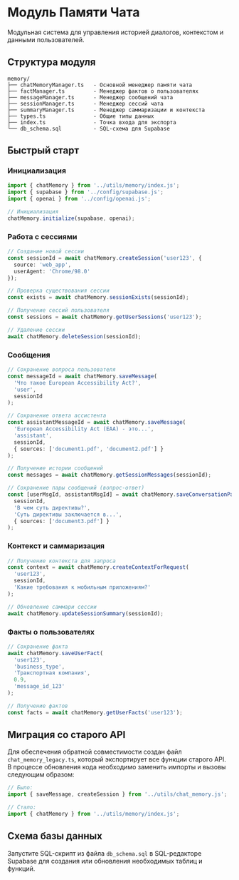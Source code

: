# Модуль Памяти Чата

Модульная система для управления историей диалогов, контекстом и данными пользователей.

## Структура модуля

```
memory/
├── chatMemoryManager.ts   - Основной менеджер памяти чата
├── factManager.ts         - Менеджер фактов о пользователях
├── messageManager.ts      - Менеджер сообщений чата
├── sessionManager.ts      - Менеджер сессий чата
├── summaryManager.ts      - Менеджер саммаризации и контекста
├── types.ts               - Общие типы данных
├── index.ts               - Точка входа для экспорта
└── db_schema.sql          - SQL-схема для Supabase
```

## Быстрый старт

### Инициализация

```typescript
import { chatMemory } from '../utils/memory/index.js';
import { supabase } from '../config/supabase.js';
import { openai } from '../config/openai.js';

// Инициализация
chatMemory.initialize(supabase, openai);
```

### Работа с сессиями

```typescript
// Создание новой сессии
const sessionId = await chatMemory.createSession('user123', { 
  source: 'web_app', 
  userAgent: 'Chrome/98.0'
});

// Проверка существования сессии
const exists = await chatMemory.sessionExists(sessionId);

// Получение сессий пользователя
const sessions = await chatMemory.getUserSessions('user123');

// Удаление сессии
await chatMemory.deleteSession(sessionId);
```

### Сообщения

```typescript
// Сохранение вопроса пользователя
const messageId = await chatMemory.saveMessage(
  'Что такое European Accessibility Act?',
  'user',
  sessionId
);

// Сохранение ответа ассистента
const assistantMessageId = await chatMemory.saveMessage(
  'European Accessibility Act (EAA) - это...',
  'assistant',
  sessionId,
  { sources: ['document1.pdf', 'document2.pdf'] }
);

// Получение истории сообщений
const messages = await chatMemory.getSessionMessages(sessionId);

// Сохранение пары сообщений (вопрос-ответ)
const [userMsgId, assistantMsgId] = await chatMemory.saveConversationPair(
  sessionId,
  'В чем суть директивы?',
  'Суть директивы заключается в...',
  { sources: ['document3.pdf'] }
);
```

### Контекст и саммаризация

```typescript
// Получение контекста для запроса
const context = await chatMemory.createContextForRequest(
  'user123',
  sessionId,
  'Какие требования к мобильным приложениям?'
);

// Обновление саммари сессии
await chatMemory.updateSessionSummary(sessionId);
```

### Факты о пользователях

```typescript
// Сохранение факта
await chatMemory.saveUserFact(
  'user123',
  'business_type',
  'Транспортная компания',
  0.9,
  'message_id_123'
);

// Получение фактов
const facts = await chatMemory.getUserFacts('user123');
```

## Миграция со старого API

Для обеспечения обратной совместимости создан файл `chat_memory_legacy.ts`, который экспортирует все функции старого API. В процессе обновления кода необходимо заменить импорты и вызовы следующим образом:

```typescript
// Было:
import { saveMessage, createSession } from '../utils/chat_memory.js';

// Стало:
import { chatMemory } from '../utils/memory/index.js';
```

## Схема базы данных

Запустите SQL-скрипт из файла `db_schema.sql` в SQL-редакторе Supabase для создания или обновления необходимых таблиц и функций. 